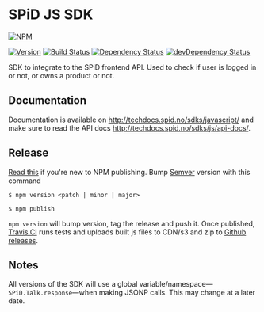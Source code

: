 # SPiD JS SDK

[![NPM](https://nodei.co/npm/spid-sdk-js.svg?downloads=true&downloadRank=true&stars=true)](https://nodei.co/npm/spid-sdk-js/)

[![Version](https://badge.fury.io/js/spid-sdk-js.svg)](http://badge.fury.io/js/spid-sdk-js) 
[![Build Status](https://travis-ci.org/schibsted/sdk-js.svg?branch=master)](https://travis-ci.org/schibsted/sdk-js)
[![Dependency Status](https://david-dm.org/schibsted/sdk-js.png)](https://david-dm.org/schibsted/sdk-js) 
[![devDependency Status](https://david-dm.org/schibsted/sdk-js/dev-status.png)](https://david-dm.org/schibsted/sdk-js#info=devDependencies&view=table)

SDK to integrate to the SPiD frontend API.
Used to check if user is logged in or not, or owns a product or not.

## Documentation

Documentation is available on http://techdocs.spid.no/sdks/javascript/
and make sure to read the API docs http://techdocs.spid.no/sdks/js/api-docs/.

## Release

[Read this](https://docs.npmjs.com/misc/developers) if you're new to NPM publishing.
Bump [Semver](http://semver.org/) version with this command

`$ npm version <patch | minor | major>`

`$ npm publish`

`npm version` will bump version, tag the release and push it.
Once published, [Travis CI](https://travis-ci.org/schibsted/sdk-js)
runs tests and uploads built js files to CDN/s3
and zip to [Github releases](https://github.com/schibsted/sdk-js/releases).

## Notes

All versions of the SDK will use a global variable/namespace&mdash;`SPiD.Talk.response`&mdash;when making JSONP calls.
This may change at a later date.
